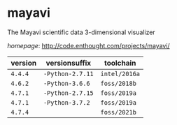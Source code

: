 # mayavi

The Mayavi scientific data 3-dimensional visualizer

*homepage*: <http://code.enthought.com/projects/mayavi/>

version | versionsuffix | toolchain
--------|---------------|----------
``4.4.4`` | ``-Python-2.7.11`` | ``intel/2016a``
``4.6.2`` | ``-Python-3.6.6`` | ``foss/2018b``
``4.7.1`` | ``-Python-2.7.15`` | ``foss/2019a``
``4.7.1`` | ``-Python-3.7.2`` | ``foss/2019a``
``4.7.4`` |  | ``foss/2021b``
